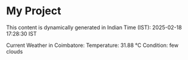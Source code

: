 # My Project

This content is dynamically generated in Indian Time (IST): 2025-02-18 17:28:30 IST


Current Weather in Coimbatore:
Temperature: 31.88 °C
Condition: few clouds
